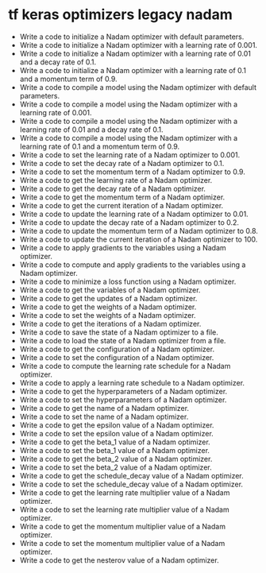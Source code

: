 # tf keras optimizers legacy nadam

- Write a code to initialize a Nadam optimizer with default parameters.
- Write a code to initialize a Nadam optimizer with a learning rate of 0.001.
- Write a code to initialize a Nadam optimizer with a learning rate of 0.01 and a decay rate of 0.1.
- Write a code to initialize a Nadam optimizer with a learning rate of 0.1 and a momentum term of 0.9.
- Write a code to compile a model using the Nadam optimizer with default parameters.
- Write a code to compile a model using the Nadam optimizer with a learning rate of 0.001.
- Write a code to compile a model using the Nadam optimizer with a learning rate of 0.01 and a decay rate of 0.1.
- Write a code to compile a model using the Nadam optimizer with a learning rate of 0.1 and a momentum term of 0.9.
- Write a code to set the learning rate of a Nadam optimizer to 0.001.
- Write a code to set the decay rate of a Nadam optimizer to 0.1.
- Write a code to set the momentum term of a Nadam optimizer to 0.9.
- Write a code to get the learning rate of a Nadam optimizer.
- Write a code to get the decay rate of a Nadam optimizer.
- Write a code to get the momentum term of a Nadam optimizer.
- Write a code to get the current iteration of a Nadam optimizer.
- Write a code to update the learning rate of a Nadam optimizer to 0.01.
- Write a code to update the decay rate of a Nadam optimizer to 0.2.
- Write a code to update the momentum term of a Nadam optimizer to 0.8.
- Write a code to update the current iteration of a Nadam optimizer to 100.
- Write a code to apply gradients to the variables using a Nadam optimizer.
- Write a code to compute and apply gradients to the variables using a Nadam optimizer.
- Write a code to minimize a loss function using a Nadam optimizer.
- Write a code to get the variables of a Nadam optimizer.
- Write a code to get the updates of a Nadam optimizer.
- Write a code to get the weights of a Nadam optimizer.
- Write a code to set the weights of a Nadam optimizer.
- Write a code to get the iterations of a Nadam optimizer.
- Write a code to save the state of a Nadam optimizer to a file.
- Write a code to load the state of a Nadam optimizer from a file.
- Write a code to get the configuration of a Nadam optimizer.
- Write a code to set the configuration of a Nadam optimizer.
- Write a code to compute the learning rate schedule for a Nadam optimizer.
- Write a code to apply a learning rate schedule to a Nadam optimizer.
- Write a code to get the hyperparameters of a Nadam optimizer.
- Write a code to set the hyperparameters of a Nadam optimizer.
- Write a code to get the name of a Nadam optimizer.
- Write a code to set the name of a Nadam optimizer.
- Write a code to get the epsilon value of a Nadam optimizer.
- Write a code to set the epsilon value of a Nadam optimizer.
- Write a code to get the beta_1 value of a Nadam optimizer.
- Write a code to set the beta_1 value of a Nadam optimizer.
- Write a code to get the beta_2 value of a Nadam optimizer.
- Write a code to set the beta_2 value of a Nadam optimizer.
- Write a code to get the schedule_decay value of a Nadam optimizer.
- Write a code to set the schedule_decay value of a Nadam optimizer.
- Write a code to get the learning rate multiplier value of a Nadam optimizer.
- Write a code to set the learning rate multiplier value of a Nadam optimizer.
- Write a code to get the momentum multiplier value of a Nadam optimizer.
- Write a code to set the momentum multiplier value of a Nadam optimizer.
- Write a code to get the nesterov value of a Nadam optimizer.